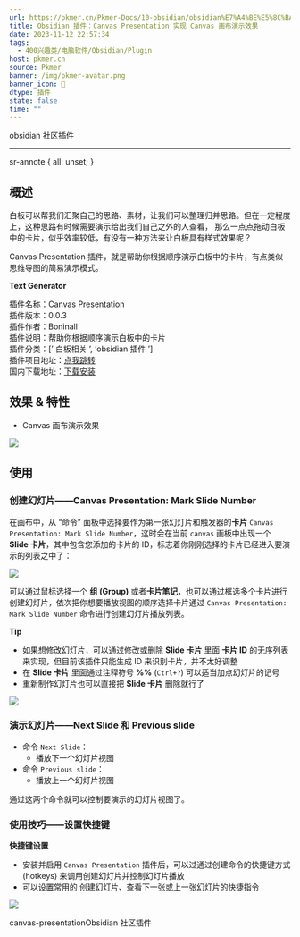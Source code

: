 ```yaml
---
url: https://pkmer.cn/Pkmer-Docs/10-obsidian/obsidian%E7%A4%BE%E5%8C%BA%E6%8F%92%E4%BB%B6/canvas-presentation/
title: Obsidian 插件：Canvas Presentation 实现 Canvas 画布演示效果
date: 2023-11-12 22:57:34
tags:
  - 400兴趣类/电脑软件/Obsidian/Plugin
host: pkmer.cn
source: Pkmer
banner: /img/pkmer-avatar.png
banner_icon: 🔖
dtype: 插件
state: false
time: ""
---
```

<div class="menu-toggle"> <SidebarToggle client:idle ></SidebarToggle> </div>
	
obsidian 社区插件

* * *

sr-annote { all: unset; }

## 概述

白板可以帮我们汇聚自己的思路、素材，让我们可以整理归并思路。但在一定程度上，这种思路有时候需要演示给出我们自己之外的人查看， 那么一点点拖动白板中的卡片，似乎效率较低，有没有一种方法来让白板具有样式效果呢？

Canvas Presentation 插件，就是帮助你根据顺序演示白板中的卡片，有点类似思维导图的简易演示模式。

**Text Generator**

插件名称：Canvas Presentation  
插件版本：0.0.3  
插件作者：Boninall  
插件说明：帮助你根据顺序演示白板中的卡片  
插件分类：[’ 白板相关 ’, ‘obsidian 插件 ’]  
插件项目地址：[点我跳转](https://github.com/Quorafind/Obsidian-Canvas-Presentation)  
国内下载地址：[下载安装](https://pkmer.cn/products/plugin/pluginMarket/?canvas-presentation)

## 效果 & 特性

*   Canvas 画布演示效果

![](https://cdn.pkmer.cn/images/230716%20010511.gif!pkmer)

## 使用

### 创建幻灯片——Canvas Presentation: Mark Slide Number

在画布中，从 “命令” 面板中选择要作为第一张幻灯片和触发器的**卡片** `Canvas Presentation: Mark Slide Number`，这时会在当前 `canvas` 画板中出现一个 **Slide 卡片**，其中包含您添加的卡片的 ID，标志着你刚刚选择的卡片已经进入要演示的列表之中了：

![](https://cdn.pkmer.cn/images/Pasted%20image%2020230716001921.png!pkmer)

可以通过鼠标选择一个 **组 (Group)** 或者**卡片笔记**，也可以通过框选多个卡片进行创建幻灯片，依次把你想要播放视图的顺序选择卡片通过 `Canvas Presentation: Mark Slide Number` 命令进行创建幻灯片播放列表。

**Tip**

*   如果想修改幻灯片，可以通过修改或删除 **Slide 卡片** 里面 **卡片 ID** 的无序列表来实现，但目前该插件只能生成 ID 来识别卡片，并不太好调整
*   在 **Slide 卡片** 里面通过注释符号 **%%** (`Ctrl+?`) 可以适当加点幻灯片的记号
*   重新制作幻灯片也可以直接把 **Slide 卡片** 删除就行了

![](https://cdn.pkmer.cn/images/Pasted%20image%2020230716010802.png!pkmer)

### 演示幻灯片——Next Slide 和 Previous slide

*   命令 `Next Slide`：
    *   播放下一个幻灯片视图
*   命令 `Previous slide`：
    *   播放上一个幻灯片视图

通过这两个命令就可以控制要演示的幻灯片视图了。

### 使用技巧——设置快捷键

**快捷键设置**

*   安装并启用 `Canvas Presentation` 插件后，可以过通过创建命令的快捷键方式 (hotkeys) 来调用创建幻灯片并控制幻灯片播放
*   可以设置常用的 创建幻灯片、查看下一张或上一张幻灯片的快捷指令

![](https://cdn.pkmer.cn/images/Pasted%20image%2020230716000927.png!pkmer)

canvas-presentationObsidian 社区插件